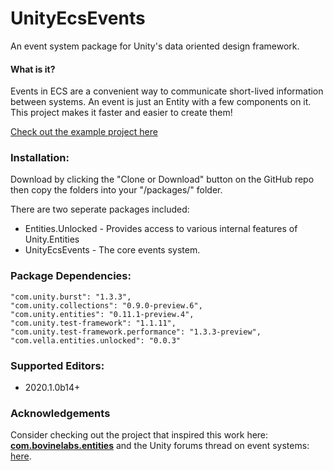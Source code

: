 
# UnityEcsEvents
An event system package for Unity's data oriented design framework.

#### What is it?

Events in ECS are a convenient way to communicate short-lived information between systems. An event is just an Entity with a few components on it. This project makes it faster and easier to create them!

[Check out the example project here](https://github.com/jeffvella/UnityEcsEvents.Example)

### Installation:

Download by clicking the "Clone or Download" button on the GitHub repo then copy the folders into your "/packages/" folder.

There are two seperate packages included:
- Entities.Unlocked - Provides access to various internal features of Unity.Entities
- UnityEcsEvents - The core events system.

### Package Dependencies:

    "com.unity.burst": "1.3.3",
    "com.unity.collections": "0.9.0-preview.6",
    "com.unity.entities": "0.11.1-preview.4",
	"com.unity.test-framework": "1.1.11",
    "com.unity.test-framework.performance": "1.3.3-preview",
	"com.vella.entities.unlocked": "0.0.3"

### Supported Editors:

  * 2020.1.0b14+
 
### Acknowledgements

Consider checking out the project that inspired this work here:  **[com.bovinelabs.entities](https://github.com/tertle/com.bovinelabs.entities)** and the Unity forums thread on event systems: [here](https://forum.unity.com/threads/event-system.779711/#post-5677585).
